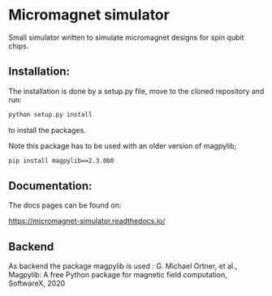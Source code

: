 # Micromagnet simulator
Small simulator written to simulate micromagnet designs for spin qubit chips.

## Installation:
The installation is done by a setup.py file, move to the cloned repository and run:
```bash
python setup.py install
```
to install the packages.

Note this package has to be used with an older version of magpylib;
```bash
pip install magpylib==2.3.0b0
```

## Documentation:
The docs pages can be found on:

https://micromagnet-simulator.readthedocs.io/

## Backend
As backend the package magpylib is used :
G. Michael Ortner, et al., Magpylib: A free Python package for magnetic field computation, SoftwareX, 2020
